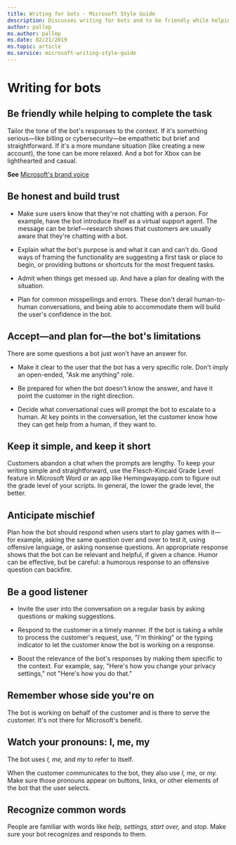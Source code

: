 ```yaml
---
title: Writing for bots - Microsoft Style Guide
description: Discusses writing for bots and to be friendly while helping to complete the task, such as tailoring the tone of the bot's response to the context.
author: pallep
ms.author: pallep
ms.date: 02/21/2019
ms.topic: article
ms.service: microsoft-writing-style-guide
---
```


# Writing for bots

<h2>Be friendly while helping to complete the task</h2> 

Tailor the tone of the bot's responses to the context. If it's something serious—like billing or 
cybersecurity—be empathetic but brief and straightforward. If it's a more mundane situation (like creating a new account), 
the tone can be more relaxed. And a bot for Xbox can be lighthearted and casual. 

**See** [Microsoft's brand voice](~/brand-voice-above-all-simple-human.md)  

<h2>Be honest and build trust</h2> 

- Make sure users know that they're not chatting with a person. For example, have the bot introduce itself as a 
virtual support agent. The message can be brief—research shows that customers are usually aware that they're chatting with a bot. 

- Explain what the bot's purpose is and what it can and can't do. Good ways of framing the functionality are suggesting
a first task or place to begin, or providing buttons or shortcuts for the most frequent tasks. 

- Admit when things get messed up. And have a plan for dealing with the situation. 

- Plan for common misspellings and errors. These don't derail human-to-human conversations, and being able to 
accommodate them will build the user's confidence in the bot. 

<h2>Accept—and plan for—the bot's limitations</h2> 

There are some questions a bot just won’t have an answer for.  

- Make it clear to the user that the bot has a very specific role. Don't imply an open-ended, "Ask me anything" role. 

- Be prepared for when the bot doesn't know the answer, and have it point the customer in the right direction. 

- Decide what conversational cues will prompt the bot to escalate to a human. At key points in the conversation, 
let the customer know how they can get help from a human, if they want to. 

<h2>Keep it simple, and keep it short</h2> 

Customers abandon a chat when the prompts are lengthy. To keep your writing simple and straightforward, use the 
Flesch-Kincaid Grade Level feature in Microsoft Word or an app like Hemingwayapp.com to figure out the grade level 
of your scripts. In general, the lower the grade level, the better. 

<h2>Anticipate mischief</h2> 

Plan how the bot should respond when users start to play games with it—for example, asking the same question 
over and over to test it, using offensive language, or asking nonsense questions. An appropriate response shows 
that the bot can be relevant and helpful, if given a chance. Humor can be effective, but be careful: a humorous 
response to an offensive question can backfire.  

<h2>Be a good listener</h2> 

- Invite the user into the conversation on a regular basis by asking questions or making suggestions.  

- Respond to the customer in a timely manner. If the bot is taking a while to process the customer's request, 
use, "I'm thinking" or the typing indicator to let the customer know the bot is working on a response.  

- Boost the relevance of the bot's responses by making them specific to the context. For example, say, 
"Here's how you change your privacy settings," not "Here's how you do that." 

<h2>Remember whose side you're on</h2> 

The bot is working on behalf of the customer and is there to serve the customer. It's not there for Microsoft's benefit. 

<h2>Watch your pronouns: I, me, my</h2> 

The bot uses *I, me,* and *my* to refer to itself. 

When the customer communicates to the bot, they also use *I, me,* or *my.* Make sure those pronouns appear on 
buttons, links, or other elements of the bot that the user selects.  

<h2>Recognize common words</h2> 

People are familiar with words like *help, settings, start over,* and *stop.* Make sure your bot recognizes and responds to them. 
